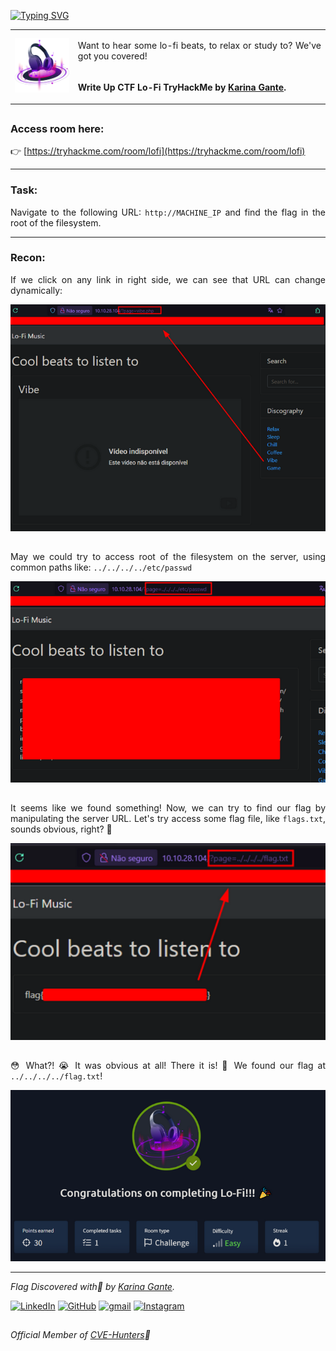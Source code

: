<a href="https://git.io/typing-svg"><img src="https://readme-typing-svg.demolab.com?font=Fira+Code&duration=10000&pause=1000&color=AA07FF&width=435&lines=TryHackMe+-+Lo-Fi" alt="Typing SVG" /></a> 

<table style="width:100%; table-layout:fixed;">
  <tr>
    <td rowspan="2" style="width:20%;">
      <img src="./images/icon.png" style="width:100%; max-width:150px; height:auto;" alt="Lo-Fi Icon" />
    </td>
    <td>
      <p align="justify">Want to hear some lo-fi beats, to relax or study to? We've got you covered!</p>
    </td>
  </tr>
  <tr>
    <td>
      <p align="justify"><strong>Write Up CTF Lo-Fi TryHackMe by <a href="https://karinagante.github.io/" target="_blank" rel="noopener noreferrer">Karina Gante</a>.</strong></p>
    </td>
  </tr>
</table>

##

### Access room here:

👉 [https://tryhackme.com/room/lofi](https://tryhackme.com/room/lofi)

----

### Task: 
<p align="justify">Navigate to the following URL: <code>http://MACHINE_IP</code> and find the flag in the root of the filesystem.</p>

----

### Recon:
<p align="justify">If we click on any link in right side, we can see that URL can change dynamically:</p>

![Pages](./images/pages.png)

##

<p align="justify"> May we could try to access root of the filesystem on the server, using common paths like: <code>../../../../etc/passwd</code></p>

![Passwd](./images/passwd.png)

##

<p align="justify"> It seems like we found something! Now, we can try to find our flag by manipulating the server URL. Let's try access some flag file, like <code>flags.txt</code>, sounds obvious, right? 🤨</p>

![Flag](./images/flag.png)

##

<p align="justify"> 😳 What?! 😭 It was obvious at all! There it is! 🥳 We found our flag at <code>../../../../flag.txt</code>!</p>

![Done](./images/done.png)

----

*Flag Discovered with💜 by [Karina Gante](https://karinagante.github.io/).* 

[![LinkedIn](https://skillicons.dev/icons?i=linkedin&theme=dark)](https://www.linkedin.com/in/karina-gante/)
[![GitHub](https://skillicons.dev/icons?i=github&theme=dark)](https://www.github.com/KarinaGante/)
[![gmail](https://skillicons.dev/icons?i=gmail&theme=dark)](mailto:karina.gante1@gmail.com)
[![Instagram](https://skillicons.dev/icons?i=instagram&theme=dark)](https://www.instagram.com/karinovisk02/)

##

*Official Member of [CVE-Hunters](https://www.cvehunters.com/)🏹*